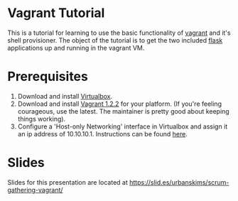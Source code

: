 Vagrant Tutorial
================
This is a tutorial for learning to use the basic functionality of [vagrant](http://www.vagrantup.com) and it's shell provisioner. 
The object of the tutorial is to get the two included [flask](http://flask.pocoo.org/) applications up and running in the vagrant VM.

Prerequisites 
============
1.  Download and install [Virtualbox](https://www.virtualbox.org/wiki/Downloads).
2.  Download and install [Vagrant 1.2.2](http://downloads.vagrantup.com/tags/v1.2.2) for your platform. (If you're feeling courageous, use the latest. The maintainer is pretty good about keeping things working).
3.  Configure a 'Host-only Networking' interface in Virtualbox and assign it an ip address of 10.10.10.1. Instructions can be found [here](http://christophermaier.name/blog/2010/09/01/host-only-networking-with-virtualbox).

Slides
======
Slides for this presentation are located at https://slid.es/urbanskims/scrum-gathering-vagrant/
